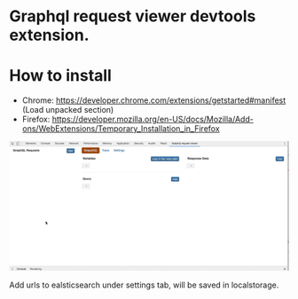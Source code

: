 # Graphql request viewer devtools extension.

# How to install

- Chrome: https://developer.chrome.com/extensions/getstarted#manifest (Load unpacked section)
- Firefox: https://developer.mozilla.org/en-US/docs/Mozilla/Add-ons/WebExtensions/Temporary_Installation_in_Firefox

![preview](https://github.com/Fredrik-Oberg/graphql-request-viewer/blob/master/preview.gif)

Add urls to ealsticsearch under settings tab, will be saved in localstorage.
